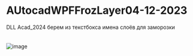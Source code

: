 # AUtocadWPFFrozLayer04-12-2023
 DLL Acad_2024 берем из текстбокса имена слоёв для заморозки  
 <br> <br>
 ![image](https://github.com/fishman123456/AUtocadWPFFrozLayer04-12-2023/assets/106389581/b21bffe4-66b8-4b10-8c0c-5e764ac3b5c7)

